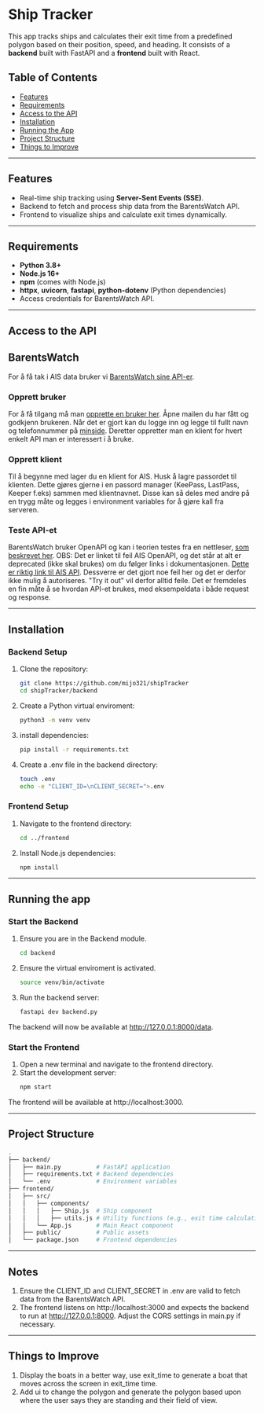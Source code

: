 # Ship Tracker

This app tracks ships and calculates their exit time from a predefined polygon based on their position, speed, and heading. It consists of a **backend** built with FastAPI and a **frontend** built with React.

## Table of Contents

- [Features](#features)
- [Requirements](#requirements)
- [Access to the API](#Access-to-the-API)
- [Installation](#installation)
- [Running the App](#running-the-app)
- [Project Structure](#project-structure)
- [Things to Improve](#Things-to-Improve)

---

## Features

- Real-time ship tracking using **Server-Sent Events (SSE)**.
- Backend to fetch and process ship data from the BarentsWatch API.
- Frontend to visualize ships and calculate exit times dynamically.

---

## Requirements

- **Python 3.8+**
- **Node.js 16+**
- **npm** (comes with Node.js)
- **httpx**, **uvicorn**, **fastapi**, **python-dotenv** (Python dependencies)
- Access credentials for BarentsWatch API.

---

## Access to the API

## BarentsWatch

For å få tak i AIS data bruker vi [BarentsWatch sine API-er](https://developer.barentswatch.no/docs/tutorial). 

### Opprett bruker

For å få tilgang må man [opprette en bruker her](https://id.barentswatch.no/Account/Register). Åpne mailen du har fått og godkjenn brukeren. Når det er gjort kan du logge inn og legge til fullt navn og telefonnummer på [minside](https://www.barentswatch.no/minside). 
Deretter oppretter man en klient for hvert enkelt API man er interessert i å bruke. 

### Opprett klient

Til å begynne med lager du en klient for AIS. Husk å lagre passordet til klienten. Dette gjøres gjerne i en passord manager (KeePass, LastPass, Keeper f.eks) sammen med klientnavnet. Disse kan så deles med andre på en trygg måte og legges i environment variables for å gjøre kall fra serveren.

### Teste API-et

BarentsWatch bruker OpenAPI og kan i teorien testes fra en nettleser, [som beskrevet her](https://developer.barentswatch.no/docs/usingopenapi). OBS: Det er linket til feil AIS OpenAPI, og det står at alt er deprecated (ikke skal brukes) om du følger links i dokumentasjonen. [Dette er riktig link til AIS API](https://live.ais.barentswatch.no/index.html).
Dessverre er det gjort noe feil her og det er derfor ikke mulig å autoriseres. "Try it out" vil derfor alltid feile. Det er fremdeles en fin måte å se hvordan API-et brukes, med eksempeldata i både request og response.

---

## Installation

### Backend Setup

1. Clone the repository:
   ```bash
   git clone https://github.com/mijo321/shipTracker
   cd shipTracker/backend
2. Create a Python virtual enviroment:
   ```bash
   python3 -m venv venv
3. install dependencies:
   ```bash
   pip install -r requirements.txt
4. Create a .env file in the backend directory:
   ```bash
   touch .env
   echo -e "CLIENT_ID=\nCLIENT_SECRET=">.env

### Frontend Setup

1. Navigate to the frontend directory:
   ```bash
   cd ../frontend
2. Install Node.js dependencies:
   ```bash
   npm install

---

## Running the app

### Start the Backend
1. Ensure you are in the Backend module.
   ```bash
   cd backend

2. Ensure the virtual enviroment is activated.
   ```bash
   source venv/bin/activate
3. Run the backend server:
   ```bash
   fastapi dev backend.py
  The backend will now be available at http://127.0.0.1:8000/data.

### Start the Frontend
1. Open a new terminal and navigate to the frontend directory.
2. Start the development server:
   ```bash
   npm start
  The frontend will be available at http://localhost:3000.

---

## Project Structure
  ```bash
  .
  ├── backend/
  │   ├── main.py          # FastAPI application
  │   ├── requirements.txt # Backend dependencies
  │   └── .env             # Environment variables
  ├── frontend/
  │   ├── src/
  │   │   ├── components/
  │   │   │   ├── Ship.js  # Ship component
  │   │   │   ├── utils.js # Utility functions (e.g., exit time calculations)
  │   │   └── App.js       # Main React component
  │   ├── public/          # Public assets
  │   └── package.json     # Frontend dependencies
  ```

---

## Notes

1. Ensure the CLIENT_ID and CLIENT_SECRET in .env are valid to fetch data from the BarentsWatch API.
2. The frontend listens on http://localhost:3000 and expects the backend to run at http://127.0.0.1:8000. Adjust the CORS settings in main.py if necessary.

---

## Things to Improve

1. Display the boats in a better way, use exit_time to generate a boat that moves across the screen in exit_time time.
2. Add ui to change the polygon and generate the polygon based upon where the user says they are standing and their field of view.


  

